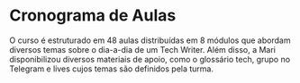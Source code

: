 # Cronograma de Aulas

O curso é estruturado em 48 aulas distribuídas em 8 módulos que abordam diversos temas sobre o dia-a-dia de um Tech Writer. Além disso, a Mari disponibilizou diversos materiais de apoio, como o glossário tech, grupo no Telegram e lives cujos temas são definidos pela turma.